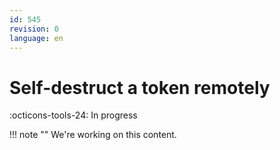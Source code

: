 ```yaml
---
id: 545
revision: 0
language: en
---
```


# Self-destruct a token remotely

:octicons-tools-24: In progress

!!! note ""
We're working on this content.
